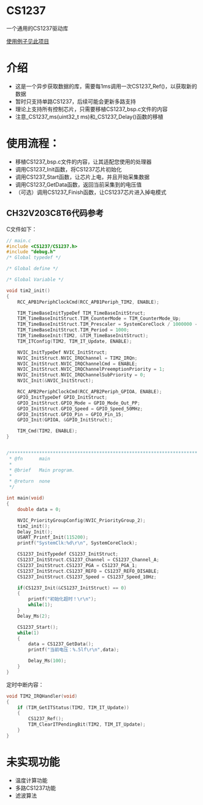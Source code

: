 # CS1237
一个通用的CS1237驱动库

[使用例子见此项目](https://github.com/Simgor001/FWMA_Filter)

# 介绍
- 这是一个异步获取数据的库，需要每1ms调用一次CS1237_Ref()，以获取新的数据
- 暂时只支持单路CS1237，后续可能会更新多路支持
- 理论上支持所有控制芯片，只需要移植CS1237_bsp.c文件的内容
- 注意_CS1237_ms(uint32_t ms)和_CS1237_Delay()函数的移植

# 使用流程：
- 移植CS1237_bsp.c文件的内容，让其适配您使用的处理器
- 调用CS1237_Init函数，将CS1237芯片初始化
- 调用CS1237_Start函数，让芯片上电，并且开始采集数据
- 调用CS1237_GetData函数，返回当前采集到的电压值
- （可选）调用CS1237_Finish函数，让CS1237芯片进入掉电模式

## CH32V203C8T6代码参考

C文件如下：
``` c
// main.c
#include <CS1237/CS1237.h>
#include "debug.h"
/* Global typedef */

/* Global define */

/* Global Variable */

void tim2_init()
{
    RCC_APB1PeriphClockCmd(RCC_APB1Periph_TIM2, ENABLE);

    TIM_TimeBaseInitTypeDef TIM_TimeBaseInitStruct;
    TIM_TimeBaseInitStruct.TIM_CounterMode = TIM_CounterMode_Up;
    TIM_TimeBaseInitStruct.TIM_Prescaler = SystemCoreClock / 1000000 - 1;
    TIM_TimeBaseInitStruct.TIM_Period = 1000;
    TIM_TimeBaseInit(TIM2, &TIM_TimeBaseInitStruct);
    TIM_ITConfig(TIM2, TIM_IT_Update, ENABLE);

    NVIC_InitTypeDef NVIC_InitStruct;
    NVIC_InitStruct.NVIC_IRQChannel = TIM2_IRQn;
    NVIC_InitStruct.NVIC_IRQChannelCmd = ENABLE;
    NVIC_InitStruct.NVIC_IRQChannelPreemptionPriority = 1;
    NVIC_InitStruct.NVIC_IRQChannelSubPriority = 0;
    NVIC_Init(&NVIC_InitStruct);

    RCC_APB2PeriphClockCmd(RCC_APB2Periph_GPIOA, ENABLE);
    GPIO_InitTypeDef GPIO_InitStruct;
    GPIO_InitStruct.GPIO_Mode = GPIO_Mode_Out_PP;
    GPIO_InitStruct.GPIO_Speed = GPIO_Speed_50MHz;
    GPIO_InitStruct.GPIO_Pin = GPIO_Pin_15;
    GPIO_Init(GPIOA, &GPIO_InitStruct);

    TIM_Cmd(TIM2, ENABLE);
}


/*********************************************************************
 * @fn      main
 *
 * @brief   Main program.
 *
 * @return  none
 */

int main(void)
{
    double data = 0;

    NVIC_PriorityGroupConfig(NVIC_PriorityGroup_2);
    tim2_init();
    Delay_Init();
    USART_Printf_Init(115200);
    printf("SystemClk:%d\r\n", SystemCoreClock);

    CS1237_InitTypedef CS1237_InitStruct;
    CS1237_InitStruct.CS1237_Channel = CS1237_Channel_A;
    CS1237_InitStruct.CS1237_PGA = CS1237_PGA_1;
    CS1237_InitStruct.CS1237_REFO = CS1237_REFO_DISABLE;
    CS1237_InitStruct.CS1237_Speed = CS1237_Speed_10Hz;

    if(CS1237_Init(&CS1237_InitStruct) == 0)
    {
        printf("初始化超时！\r\n");
        while(1);
    }
    Delay_Ms(2);

    CS1237_Start();
    while(1)
    {
        data = CS1237_GetData();
        printf("当前电压：%.5lf\r\n",data);

        Delay_Ms(100);
    }
}
```

定时中断内容：
``` c
void TIM2_IRQHandler(void)
{
    if (TIM_GetITStatus(TIM2, TIM_IT_Update))
    {
        CS1237_Ref();
        TIM_ClearITPendingBit(TIM2, TIM_IT_Update);
    }
}
```

# 未实现功能
- 温度计算功能
- 多路CS1237功能
- 滤波算法

